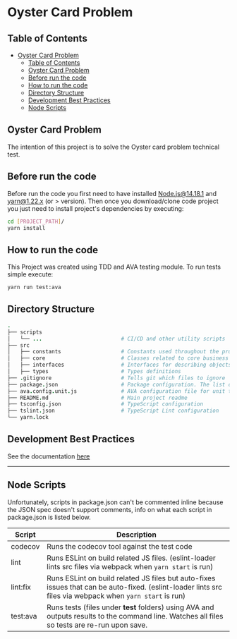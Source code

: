 # Oyster Card Problem

## Table of Contents

- [Oyster Card Problem](#oyster-card-problem)
  - [Table of Contents](#table-of-contents)
  - [Oyster Card Problem](#oyster-card-problem-1)
  - [Before run the code](#before-run-the-code)
  - [How to run the code](#how-to-run-the-code)
  - [Directory Structure](#directory-structure)
  - [Development Best Practices](#development-best-practices)
  - [Node Scripts](#node-scripts)

## Oyster Card Problem

The intention of this project is to solve the Oyster card problem technical test.


## Before run the code

Before run the code you first need to have installed Node.js@14.18.1 and yarn@1.22.x (or > version).
Then once you download/clone code project you just need to install project's dependencies by executing:

  ```bash
  cd [PROJECT_PATH]/
  yarn install
  ```

## How to run the code

This Project was created using TDD and AVA testing module. To run tests simple execute:

  ```bash
  yarn run test:ava
  ```

## Directory Structure

```coffee
.
├── scripts
│   └── ...                         # CI/CD and other utility scripts
├── src
│   ├── constants                   # Constants used throughout the project
│   ├── core                        # Classes related to core business logic
│   ├── interfaces                  # Interfaces for describing objects
│   ├── types                       # Types definitions
├── .gitignore                      # Tells git which files to ignore
├── package.json                    # Package configuration. The list of 3rd party libraries and utilities
├── ava.config.unit.js              # AVA configuration file for unit tests
├── README.md                       # Main project readme
├── tsconfig.json                   # TypeScript configuration
├── tslint.json                     # TypeScript Lint configuration
└── yarn.lock
```

## Development Best Practices

See the documentation [here](./docs/dev-best-practices.md)

---

## Node Scripts

Unfortunately, scripts in package.json can't be commented inline because the JSON spec doesn't support comments, info on what each script in package.json is listed below.

| **Script**        | **Description**                                                                                                                                            |
| ----------------- | ---------------------------------------------------------------------------------------------------------------------------------------------------------- |
| codecov           | Runs the codecov tool against the test code                                                                                                                |
| lint              | Runs ESLint on build related JS files. (eslint-loader lints src files via webpack when `yarn start` is run)                                                |
| lint:fix          | Runs ESLint on build related JS files but auto-fixes issues that can be auto-fixed. (eslint-loader lints src files via webpack when `yarn start` is run)   |
| test:ava          | Runs tests (files under __test__ folders) using AVA and outputs results to the command line. Watches all files so tests are re-run upon save.     |
